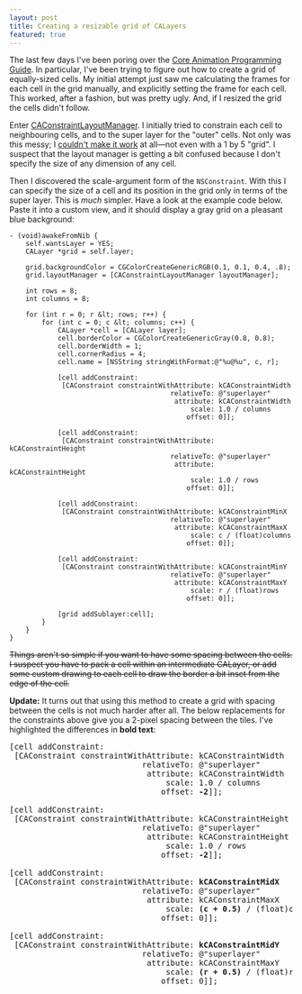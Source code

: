 ```yaml
---
layout: post
title: Creating a resizable grid of CALayers
featured: true
---
```


The last few days I've been poring over the [Core Animation Programming
Guide][coreanimation]. In particular, I've been trying to figure out how to
create a grid of equally-sized cells. My initial attempt just saw me
calculating the frames for each cell in the grid manually, and explicitly
setting the frame for each cell. This worked, after a fashion, but was
pretty ugly. And, if I resized the grid the cells didn't follow.

[coreanimation]: http://developer.apple.com/documentation/Cocoa/Conceptual/CoreAnimation_guide/Introduction/Introduction.html

Enter [CAConstraintLayoutManager][]. I initially tried to constrain each
cell to neighbouring cells, and to the super layer for the "outer" cells.
Not only was this messy; I [couldn't make it
work](http://lists.apple.com/archives/quartz-dev/2008/Sep/msg00044.html) at
all—not even with a 1 by 5 "grid". I suspect that the layout manager is
getting a bit confused because I don't specify the size of any dimension of
any cell.

[caconstraintlayoutmanager]: http://developer.apple.com/documentation/GraphicsImaging/Reference/CAConstraintLayoutManager_class/Introduction/Introduction.html#//apple_ref/doc/uid/TP40004498-CH1

Then I discovered the scale-argument form of the <code>NSConstraint</code>. With this I
can specify the size of a cell and its position in the grid only in terms of the super
layer. This is *much* simpler. Have a look at the example code below. Paste it into a
custom view, and it should display a gray grid on a pleasant blue background:

    - (void)awakeFromNib {
        self.wantsLayer = YES;
        CALayer *grid = self.layer;

        grid.backgroundColor = CGColorCreateGenericRGB(0.1, 0.1, 0.4, .8);
        grid.layoutManager = [CAConstraintLayoutManager layoutManager];

        int rows = 8;
        int columns = 8;

        for (int r = 0; r &lt; rows; r++) {
            for (int c = 0; c &lt; columns; c++) {
                CALayer *cell = [CALayer layer];
                cell.borderColor = CGColorCreateGenericGray(0.8, 0.8);
                cell.borderWidth = 1;
                cell.cornerRadius = 4;
                cell.name = [NSString stringWithFormat:@"%u@%u", c, r];

                [cell addConstraint:
                 [CAConstraint constraintWithAttribute: kCAConstraintWidth
                                            relativeTo: @"superlayer"
                                             attribute: kCAConstraintWidth
                                                 scale: 1.0 / columns
                                                offset: 0]];

                [cell addConstraint:
                 [CAConstraint constraintWithAttribute: kCAConstraintHeight
                                            relativeTo: @"superlayer"
                                             attribute: kCAConstraintHeight
                                                 scale: 1.0 / rows
                                                offset: 0]];

                [cell addConstraint:
                 [CAConstraint constraintWithAttribute: kCAConstraintMinX
                                            relativeTo: @"superlayer"
                                             attribute: kCAConstraintMaxX
                                                 scale: c / (float)columns
                                                offset: 0]];

                [cell addConstraint:
                 [CAConstraint constraintWithAttribute: kCAConstraintMinY
                                            relativeTo: @"superlayer"
                                             attribute: kCAConstraintMaxY
                                                 scale: r / (float)rows
                                                offset: 0]];

                [grid addSublayer:cell];
            }
        }
    }


<del>Things aren't so simple if you want to have some spacing between the
cells. I suspect you have to pack a cell within an intermediate CALayer, or
add some custom drawing to each cell to draw the border a bit inset from the
edge of the cell.</del>

**Update:** It turns out that using this method to create a grid with
spacing between the cells is not much harder after all. The below
replacements for the constraints above give you a 2-pixel spacing between
the tiles. I've highlighted the differences in **bold text**:

<pre>
[cell addConstraint:
 [CAConstraint constraintWithAttribute: kCAConstraintWidth
                            relativeTo: @"superlayer"
                             attribute: kCAConstraintWidth
                                 scale: 1.0 / columns
                                offset: <strong>-2</strong>]];

[cell addConstraint:
 [CAConstraint constraintWithAttribute: kCAConstraintHeight
                            relativeTo: @"superlayer"
                             attribute: kCAConstraintHeight
                                 scale: 1.0 / rows
                                offset: <strong>-2</strong>]];

[cell addConstraint:
 [CAConstraint constraintWithAttribute: <strong>kCAConstraintMidX</strong>
                            relativeTo: @"superlayer"
                             attribute: kCAConstraintMaxX
                                 scale: <strong>(c + 0.5)</strong> / (float)columns
                                offset: 0]];

[cell addConstraint:
 [CAConstraint constraintWithAttribute: <strong>kCAConstraintMidY</strong>
                            relativeTo: @"superlayer"
                             attribute: kCAConstraintMaxY
                                 scale: <strong>(r + 0.5)</strong> / (float)rows
                                offset: 0]];
</pre>
